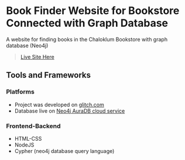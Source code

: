 # Book Finder Website for Bookstore Connected with Graph Database
A website for finding books in the Chaloklum Bookstore with graph database (Neo4j) </br>
> [Live Site Here](https://chaloklum-books.glitch.me)

## Tools and Frameworks
### Platforms
- Project was developed on [glitch.com](https://glitch.com/)
- Database live on [Neo4j AuraDB cloud service](https://console.neo4j.io/)
### Frontend-Backend
- HTML-CSS
- NodeJS
- Cypher (neo4j database query language)
